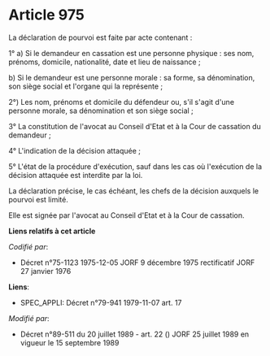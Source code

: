 # Article 975

La déclaration de pourvoi est faite par acte contenant :

1° a) Si le demandeur en cassation est une personne physique : ses nom, prénoms, domicile, nationalité, date et lieu de
naissance ;

b) Si le demandeur est une personne morale : sa forme, sa dénomination, son siège social et l'organe qui la représente ;

2°) Les nom, prénoms et domicile du défendeur ou, s'il s'agit d'une personne morale, sa dénomination et son siège social ;

3° La constitution de l'avocat au Conseil d'Etat et à la Cour de cassation du demandeur ;

4° L'indication de la décision attaquée ;

5° L'état de la procédure d'exécution, sauf dans les cas où l'exécution de la décision attaquée est interdite par la loi.

La déclaration précise, le cas échéant, les chefs de la décision auxquels le pourvoi est limité.

Elle est signée par l'avocat au Conseil d'Etat et à la Cour de cassation.

**Liens relatifs à cet article**

_Codifié par_:

  - Décret n°75-1123 1975-12-05 JORF 9 décembre 1975 rectificatif JORF 27 janvier 1976

**Liens**:

  - SPEC_APPLI: Décret n°79-941 1979-11-07 art. 17

_Modifié par_:

  - Décret n°89-511 du 20 juillet 1989 - art. 22 () JORF 25 juillet 1989 en vigueur le 15 septembre 1989
